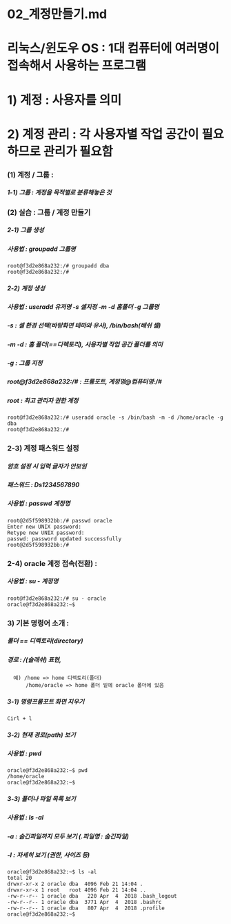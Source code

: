 # 02_계정만들기.md
# 리눅스/윈도우 OS : 1대 컴퓨터에 여러명이 접속해서 사용하는 프로그램
# 1) 계정 : 사용자를 의미
# 2) 계정 관리 : 각 사용자별 작업 공간이 필요하므로 관리가 필요함
### (1) 계정 / 그룹 :
##### 1-1) 그룹 : 계정을 목적별로 분류해놓은 것

### (2) 실습 : 그룹 / 계정 만들기
##### 2-1) 그룹 생성
##### 사용법 : groupadd 그룹명
    root@f3d2e868a232:/# groupadd dba
    root@f3d2e868a232:/#

##### 2-2) 계정 생성
##### 사용법 : useradd 유저명 -s 셀지정 -m -d 홈폴더 -g 그룹명
#####     -s : 셀 환경 선택(바탕화면 테마와 유사), /bin/bash(배쉬 셀)
#####  -m -d : 홈 폴더(==디렉토리), 사용자별 작업 공간 폴더를 의미
#####     -g : 그룹 지정
##### root@f3d2e868a232:/# : 프롬포트, 계정명@컴퓨터명:/#
##### root : 최고 관리자 권한 계정 
    root@f3d2e868a232:/# useradd oracle -s /bin/bash -m -d /home/oracle -g dba
    root@f3d2e868a232:/#

### 2-3) 계정 패스워드 설정
##### 암호 설정 시 입력 글자가 안보임
##### 패스워드 : Ds1234567890
##### 사용법 : passwd 계정명
    root@2d5f598932bb:/# passwd oracle
    Enter new UNIX password:
    Retype new UNIX password:
    passwd: password updated successfully
    root@2d5f598932bb:/#

### 2-4) oracle 계정 접속(전환) :
##### 사용법 : su - 계정명
    root@f3d2e868a232:/# su - oracle
    oracle@f3d2e868a232:~$

### 3) 기본 명령어 소개 :
##### 폴더 == 디렉토리(directory)
##### 경로 : /(슬래쉬) 표현,
      예) /home => home 디렉토리(폴더)
          /home/oracle => home 폴더 밑에 oracle 폴더에 있음
##### 3-1) 명령프롬포트 화면 지우기
    Cirl + l
##### 3-2) 현재 경로(path) 보기
##### 사용법 : pwd
    oracle@f3d2e868a232:~$ pwd
    /home/oracle
    oracle@f3d2e868a232:~$

##### 3-3) 폴더나 파일 목록 보기
##### 사용법 : ls -al
##### -a : 숨긴파일까지 모두 보기 (.파일명 : 숨긴파일)
##### -l : 자세히 보기 (권한, 사이즈 등) 
    oracle@f3d2e868a232:~$ ls -al
    total 20
    drwxr-xr-x 2 oracle dba  4096 Feb 21 14:04 .
    drwxr-xr-x 1 root   root 4096 Feb 21 14:04 ..
    -rw-r--r-- 1 oracle dba   220 Apr  4  2018 .bash_logout
    -rw-r--r-- 1 oracle dba  3771 Apr  4  2018 .bashrc
    -rw-r--r-- 1 oracle dba   807 Apr  4  2018 .profile
    oracle@f3d2e868a232:~$